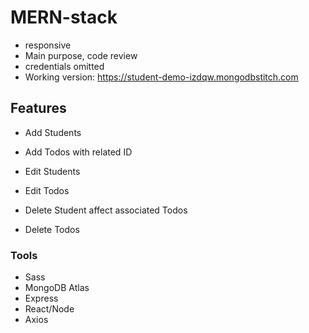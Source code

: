 # MERN-stack

- responsive 
- Main purpose, code review
- credentials omitted
- Working version: https://student-demo-izdqw.mongodbstitch.com

## Features

- Add Students
- Add Todos with related ID

- Edit Students
- Edit Todos

- Delete Student affect associated Todos
- Delete Todos

### Tools

- Sass
- MongoDB Atlas
- Express
- React/Node
- Axios

